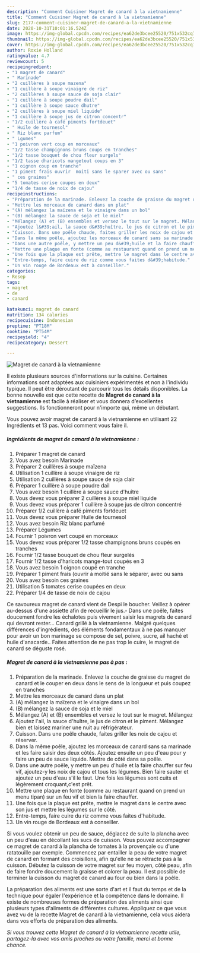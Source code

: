 ```yaml
---
description: "Comment Cuisiner Magret de canard à la vietnamienne"
title: "Comment Cuisiner Magret de canard à la vietnamienne"
slug: 2177-comment-cuisiner-magret-de-canard-a-la-vietnamienne
date: 2020-10-31T10:01:16.524Z
image: https://img-global.cpcdn.com/recipes/ea62de3bcee25520/751x532cq70/magret-de-canard-a-la-vietnamienne-photo-principale-de-la-recette.jpg
thumbnail: https://img-global.cpcdn.com/recipes/ea62de3bcee25520/751x532cq70/magret-de-canard-a-la-vietnamienne-photo-principale-de-la-recette.jpg
cover: https://img-global.cpcdn.com/recipes/ea62de3bcee25520/751x532cq70/magret-de-canard-a-la-vietnamienne-photo-principale-de-la-recette.jpg
author: Roxie Holland
ratingvalue: 4.7
reviewcount: 5
recipeingredient:
- "1 magret de canard"
- " Marinade"
- "2 cuillères à soupe mazena"
- "1 cuillère à soupe vinaigre de riz"
- "2 cuillères à soupe sauce de soja clair"
- "1 cuillère à soupe poudre dail"
- "1 cuillère à soupe sauce dhutre"
- "2 cuillères à soupe miel liquide"
- "1 cuillère à soupe jus de citron concentr"
- "1/2 cuillère à café piments fortdeuet"
- " Huile de tournesol"
- " Riz blanc parfum"
- " Lgumes"
- "1 poivron vert coup en morceaux"
- "1/2 tasse champignons bruns coups en tranches"
- "1/2 tasse bouquet de chou fleur surgels"
- "1/2 tasse dharicots mangetout coups en 3"
- "1 oignon coup en tranche"
- "1 piment frais ouvrir  moiti sans le sparer avec ou sans"
- " ces graines"
- "5 tomates cerise coupes en deux"
- "1/4 de tasse de noix de cajou"
recipeinstructions:
- "Préparation de la marinade. Enlevez la couche de graisse du magret de canard et le couper en deux dans le sens de la longueur et puis coupez en tranches"
- "Mettre les morceaux de canard dans un plat"
- "(A) mélangez la maïzena et le vinaigre dans un bol"
- "(B) mélangez la sauce de soja et le miel"
- "Mélangez (A) et (B) ensembles et versez le tout sur le magret. Mélangez"
- "Ajoutez l&#39;ail, la sauce d&#39;huître, le jus de citron et le piment. Mélangez bien et laissez mariner une nuit au réfrigérateur."
- "Cuisson. Dans une poêle chaude, faites griller les noix de cajou et réserver."
- "Dans la même poêle, ajoutez les morceaux de canard sans sa marinade et les faire saisir des deux côtés. Ajoutez ensuite un peu d&#39;eau pour y faire un peu de sauce liquide. Mettre de côté dans sa poêle."
- "Dans une autre poêle, y mettre un peu d&#39;huile et la faire chauffer sur feu vif, ajoutez-y les noix de cajou et tous les légumes. Bien faire sauter et ajoutez un peu d&#39;eau s&#39;il le faut. Une fois les légumes sont cuits et légèrement croquant,c&#39;est prêt."
- "Mettre une plaque en fonte (comme au restaurant quand on prend un menu tipan) sur un feu vif et bien la faire chauffer."
- "Une fois que la plaque est prête, mettre le magret dans le centre avec son jus et mettre les légumes sur le côté."
- "Entre-temps, faire cuire du riz comme vous faites d&#39;habitude."
- "Un vin rouge de Bordeaux est à conseiller."
categories:
- Resep
tags:
- magret
- de
- canard

katakunci: magret de canard 
nutrition: 134 calories
recipecuisine: Indonesian
preptime: "PT18M"
cooktime: "PT54M"
recipeyield: "4"
recipecategory: Dessert

---
```



![Magret de canard à la vietnamienne](https://img-global.cpcdn.com/recipes/ea62de3bcee25520/751x532cq70/magret-de-canard-a-la-vietnamienne-photo-principale-de-la-recette.jpg)

Il existe plusieurs sources d'informations sur la cuisine. Certaines informations sont adaptées aux cuisiniers expérimentés et non à l'individu typique. Il peut être déroutant de parcourir tous les détails disponibles. La bonne nouvelle est que cette recette de <strong> Magret de canard à la vietnamienne </strong> est facile à réaliser et vous donnera d’excellentes suggestions. Ils fonctionneront pour n'importe qui, même un débutant.

<!--inarticleads1-->

Vous pouvez avoir magret de canard à la vietnamienne en utilisant 22 Ingrédients et 13 pas. Voici comment vous faire il.

##### Ingrédients de magret de canard à la vietnamienne :

1. Préparer 1 magret de canard
1. Vous avez besoin  Marinade
1. Préparer 2 cuillères à soupe maïzena
1. Utilisation 1 cuillère à soupe vinaigre de riz
1. Utilisation 2 cuillères à soupe sauce de soja clair
1. Préparer 1 cuillère à soupe poudre dail
1. Vous avez besoin 1 cuillère à soupe sauce d&#39;huître
1. Vous devez vous préparer 2 cuillères à soupe miel liquide
1. Vous devez vous préparer 1 cuillère à soupe jus de citron concentré
1. Préparer 1/2 cuillère à café piments fortdeuet
1. Vous devez vous préparer  Huile de tournesol
1. Vous avez besoin  Riz blanc parfumé
1. Préparer  Légumes
1. Fournir 1 poivron vert coupé en morceaux
1. Vous devez vous préparer 1/2 tasse champignons bruns coupés en tranches
1. Fournir 1/2 tasse bouquet de chou fleur surgelés
1. Fournir 1/2 tasse d&#39;haricots mange-tout coupés en 3
1. Vous avez besoin 1 oignon coupé en tranche
1. Préparer 1 piment frais (ouvrir à moitié sans le séparer, avec ou sans
1. Vous avez besoin  ces graines
1. Utilisation 5 tomates cerise coupées en deux
1. Préparer 1/4 de tasse de noix de cajou


Ce savoureux magret de canard vient de Despi le boucher. Veillez à opérer au-dessus d&#39;une assiette afin de recueillir le jus.- Dans une poêle, faites doucement fondre les échalotes puis vivement saisir les magrets de canard qui devront rester… Canard grillé à la vietnamienne. Malgré quelques différences d&#39;ingrédients, des éléments fondamentaux à ne pas manquer pour avoir un bon marinage se compose de sel, poivre, sucre, ail haché et huile d&#39;anacarde.. Faites attention de ne pas trop le cuire, le magret de canard se déguste rosé. 

<!--inarticleads2-->

##### Magret de canard à la vietnamienne pas à pas :

1. Préparation de la marinade. Enlevez la couche de graisse du magret de canard et le couper en deux dans le sens de la longueur et puis coupez en tranches
1. Mettre les morceaux de canard dans un plat
1. (A) mélangez la maïzena et le vinaigre dans un bol
1. (B) mélangez la sauce de soja et le miel
1. Mélangez (A) et (B) ensembles et versez le tout sur le magret. Mélangez
1. Ajoutez l&#39;ail, la sauce d&#39;huître, le jus de citron et le piment. Mélangez bien et laissez mariner une nuit au réfrigérateur.
1. Cuisson. Dans une poêle chaude, faites griller les noix de cajou et réserver.
1. Dans la même poêle, ajoutez les morceaux de canard sans sa marinade et les faire saisir des deux côtés. Ajoutez ensuite un peu d&#39;eau pour y faire un peu de sauce liquide. Mettre de côté dans sa poêle.
1. Dans une autre poêle, y mettre un peu d&#39;huile et la faire chauffer sur feu vif, ajoutez-y les noix de cajou et tous les légumes. Bien faire sauter et ajoutez un peu d&#39;eau s&#39;il le faut. Une fois les légumes sont cuits et légèrement croquant,c&#39;est prêt.
1. Mettre une plaque en fonte (comme au restaurant quand on prend un menu tipan) sur un feu vif et bien la faire chauffer.
1. Une fois que la plaque est prête, mettre le magret dans le centre avec son jus et mettre les légumes sur le côté.
1. Entre-temps, faire cuire du riz comme vous faites d&#39;habitude.
1. Un vin rouge de Bordeaux est à conseiller.


Si vous voulez obtenir un peu de sauce, déglacez de suite la plancha avec un peu d&#39;eau en décollant les sucs de cuisson. Vous pouvez accompagner ce magret de canard à la plancha de tomates à la provençale ou d&#39;une ratatouille par exemple. Commencez par entailler la peau de votre magret de canard en formant des croisillons, afin qu&#39;elle ne se rétracte pas à la cuisson. Débutez la cuisson de votre magret sur feu moyen, côté peau, afin de faire fondre doucement la graisse et colorer la peau. Il est possible de terminer la cuisson du magret de canard au four ou bien dans la poêle. 

<!--inarticleads1-->

<p>
La préparation des aliments est une sorte d'art et il faut du temps et de la technique pour égaler l'expérience et la compétence dans le domaine. Il existe de nombreuses formes de préparation des aliments ainsi que plusieurs types d'aliments de différentes cultures. Appliquez ce que vous avez vu de la recette Magret de canard à la vietnamienne, cela vous aidera dans vos efforts de préparation des aliments.
</p>

<p>
<i>Si vous trouvez cette Magret de canard à la vietnamienne recette utile, partagez-la avec vos amis proches ou votre famille, merci et bonne chance.</i>
</p>
